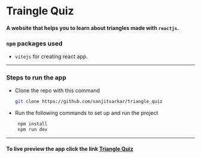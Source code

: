 # Traingle Quiz
#### A website that helps you to learn about triangles made with `reactjs`.
### `npm` packages used
- ``vitejs`` for creating react app.
---
### Steps to run the app
- Clone the repo with this command

    ```bash
    git clone https://github.com/sanjitsarkar/triangle_quiz
    ```
- Run the following commands to set up and run the project
   ```bash
    npm install
    npm run dev
    ```
---
#### To live preview the app click the link [Triangle Quiz](https://xfunwithtriangle.netlify.app/)

